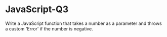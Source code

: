 # JavaScript-Q3
Write a JavaScript function that takes a number as a parameter and throws a custom 'Error' if the number is negative.
